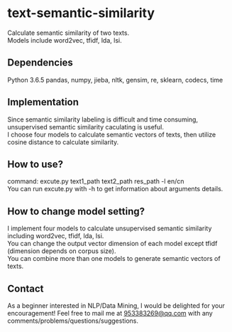 # text-semantic-similarity
Calculate semantic similarity of two texts.  
Models include word2vec, tfidf, lda, lsi.
## Dependencies
Python 3.6.5
pandas, numpy, jieba, nltk, gensim, re, sklearn, codecs, time
## Implementation
Since semantic similarity labeling is difficult and time consuming, unsupervised semantic similarity caculating is useful.   
I choose four models to calculate semantic vectors of texts, then utilize cosine distance to calculate similarity.
## How to use?
command: excute.py text1_path text2_path res_path -l en/cn    
You can run excute.py with -h to get information about arguments details.
## How to change model setting?
I implement four models to calculate unsupervised semantic similarity including word2vec, tfidf, lda, lsi.   
You can change the output vector dimension of each model except tfidf (dimension depends on corpus size).    
You can combine more than one models to generate semantic vectors of texts.
## Contact
As a beginner interested in NLP/Data Mining, I would be delighted for your encouragement!
Feel free to mail me at 953383269@qq.com with any comments/problems/questions/suggestions.
